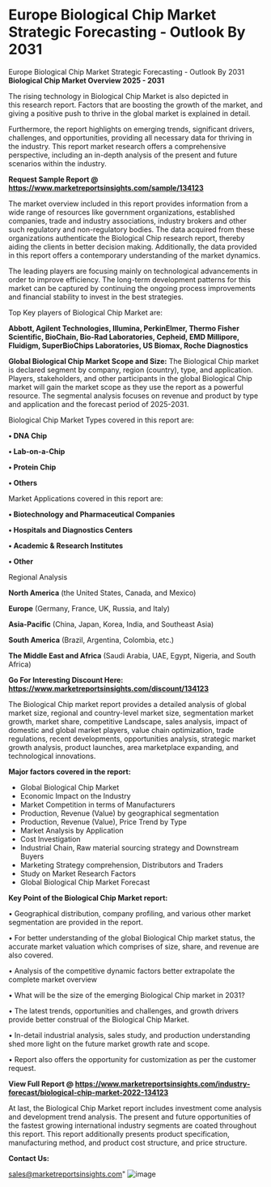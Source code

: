 # Europe Biological Chip Market Strategic Forecasting - Outlook By 2031
Europe Biological Chip Market Strategic Forecasting - Outlook By 2031
<Strong> Biological Chip Market Overview 2025 - 2031</strong>

The rising technology in Biological Chip Market is also depicted in this research report. Factors that are boosting the growth of the market, and giving a positive push to thrive in the global market is explained in detail.

Furthermore, the report highlights on emerging trends, significant drivers, challenges, and opportunities, providing all necessary data for thriving in the industry. This report market research offers a comprehensive perspective, including an in-depth analysis of the present and future scenarios within the industry.

<strong>Request Sample Report @ <a href=https://www.marketreportsinsights.com/sample/134123>https://www.marketreportsinsights.com/sample/134123</a></strong>

The market overview included in this report provides information from a wide range of resources like government organizations, established companies, trade and industry associations, industry brokers and other such regulatory and non-regulatory bodies. The data acquired from these organizations authenticate the Biological Chip research report, thereby aiding the clients in better decision making. Additionally, the data provided in this report offers a contemporary understanding of the market dynamics.

The leading players are focusing mainly on technological advancements in order to improve efficiency. The long-term development patterns for this market can be captured by continuing the ongoing process improvements and financial stability to invest in the best strategies.

Top Key players of Biological Chip Market are:

<strong>Abbott, Agilent Technologies, Illumina, PerkinElmer, Thermo Fisher Scientific, BioChain, Bio-Rad Laboratories, Cepheid, EMD Millipore, Fluidigm, SuperBioChips Laboratories, US Biomax, Roche Diagnostics</strong>

<strong><b>Global Biological Chip Market Scope and Size:</b></strong>
The Biological Chip market is declared segment by company, region (country), type, and application. Players, stakeholders, and other participants in the global Biological Chip market will gain the market scope as they use the report as a powerful resource. The segmental analysis focuses on revenue and product by type and application and the forecast period of 2025-2031.

Biological Chip Market Types covered in this report are:

<strong>• DNA Chip

• Lab-on-a-Chip

• Protein Chip

• Others</strong>

Market Applications covered in this report are:

<strong>• Biotechnology and Pharmaceutical Companies

• Hospitals and Diagnostics Centers

• Academic & Research Institutes

• Other</strong> 

Regional Analysis

<strong>North America</strong> (the United States, Canada, and Mexico)

<strong>Europe</strong> (Germany, France, UK, Russia, and Italy)

<strong>Asia-Pacific</strong> (China, Japan, Korea, India, and Southeast Asia)

<strong>South America</strong> (Brazil, Argentina, Colombia, etc.)

<strong>The Middle East and Africa</strong> (Saudi Arabia, UAE, Egypt, Nigeria, and South Africa)

<strong>Go For Interesting Discount Here: <a href=https://www.marketreportsinsights.com/discount/134123>https://www.marketreportsinsights.com/discount/134123</a></strong>

The Biological Chip market report provides a detailed analysis of global market size, regional and country-level market size, segmentation market growth, market share, competitive Landscape, sales analysis, impact of domestic and global market players, value chain optimization, trade regulations, recent developments, opportunities analysis, strategic market growth analysis, product launches, area marketplace expanding, and technological innovations.

<strong><b>Major factors covered in the report:</b></strong>
<ul>
  <li>Global Biological Chip Market </li>
  <li>Economic Impact on the Industry</li>
  <li>Market Competition in terms of Manufacturers</li>
  <li>Production, Revenue (Value) by geographical segmentation</li>
  <li>Production, Revenue (Value), Price Trend by Type</li>
  <li>Market Analysis by Application</li>
  <li>Cost Investigation</li>
  <li>Industrial Chain, Raw material sourcing strategy and Downstream Buyers</li>
  <li>Marketing Strategy comprehension, Distributors and Traders</li>
  <li>Study on Market Research Factors</li>
  <li>Global Biological Chip Market Forecast</li>
</ul>

<strong><b>Key Point of the Biological Chip Market report:</b></strong>

• Geographical distribution, company profiling, and various other market segmentation are provided in the report.

• For better understanding of the global Biological Chip market status, the accurate market valuation which comprises of size, share, and revenue are also covered.

• Analysis of the competitive dynamic factors better extrapolate the complete market overview

• What will be the size of the emerging Biological Chip market in 2031?

• The latest trends, opportunities and challenges, and growth drivers provide better construal of the Biological Chip Market.

• In-detail industrial analysis, sales study, and production understanding shed more light on the future market growth rate and scope.

• Report also offers the opportunity for customization as per the customer request.

<strong><b>View Full Report @ <a href=https://www.marketreportsinsights.com/industry-forecast/biological-chip-market-2022-134123>https://www.marketreportsinsights.com/industry-forecast/biological-chip-market-2022-134123</a></b></strong>


At last, the Biological Chip Market report includes investment come analysis and development trend analysis. The present and future opportunities of the fastest growing international industry segments are coated throughout this report. This report additionally presents product specification, manufacturing method, and product cost structure, and price structure.

<strong>Contact Us:</strong>

sales@marketreportsinsights.com"
![image](https://github.com/user-attachments/assets/2322bce7-79d9-4777-a9e2-307b6f50db49)
